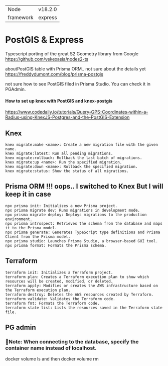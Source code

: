 |||
|---|---|
|Node|v18.2.0|
| framework|express|

# PostGIS & Express

Typescript porting of the great S2 Geometry library from Google
https://github.com/vekexasia/nodes2-ts

aboutPostGIS table with Prisma ORM.. not sure about the details yet
https://freddydumont.com/blog/prisma-postgis

not sure how to see PostGIS filed in Prisma Studio.  You can check it in PGAdmin. 

#### How to set up knex with PostGIS and knex-postgis
https://www.codedaily.io/tutorials/Query-GPS-Coordinates-within-a-Radius-using-KnexJS-Postgres-and-the-PostGIS-Extension


## Knex
```
knex migrate:make <name>: Create a new migration file with the given name.
knex migrate:latest: Run all pending migrations.
knex migrate:rollback: Rollback the last batch of migrations.
knex migrate:up <name>: Run the specified migration.
knex migrate:down <name>: Rollback the specified migration.
knex migrate:status: Show the status of all migrations.
```

## Prisma ORM !!! oops.. I switched to Knex  But I will keep it in case
```
npx prisma init: Initializes a new Prisma project.
npx prisma migrate dev: Runs migrations in development mode.
npx prisma migrate deploy: Deploys migrations to the production environment.
npx prisma introspect: Retrieves the schema from the database and maps it to the Prisma model.
npx prisma generate: Generates TypeScript type definitions and Prisma Client from the Prisma model.
npx prisma studio: Launches Prisma Studio, a browser-based GUI tool.
npx prisma format: Formats the Prisma schema.
```
## Terraform 

```
terraform init: Initializes a Terraform project.
terraform plan: Creates a Terraform execution plan to show which resources will be created, modified, or deleted.
terraform apply: Modifies or creates the AWS infrastructure based on the Terraform execution plan.
terraform destroy: Deletes the AWS resources created by Terraform.
terraform validate: Validates the Terraform code.
terraform fmt: Formats the Terraform code.
terraform state list: Lists the resources saved in the Terraform state file.
```

## PG admin

### 🚨Note: When connecting to the database, specify the container name instead of localhost.


docker volume ls and then docker volume rm <volume-name>
